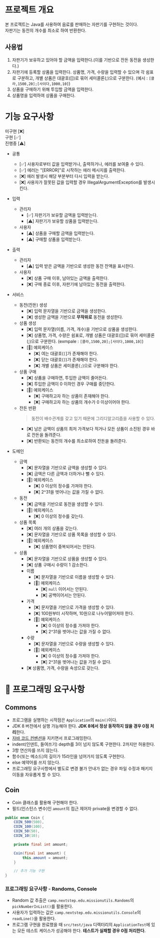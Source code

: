 
# 프로젝트 개요
본 프로젝트는 Java를 사용하여 음료를 판매하는 자판기를 구현하는 것이다.  
자판기는 동전의 개수를 최소로 하여 반환한다.

## 사용법
1. 자판기가 보유하고 있어야 할 금액을 입력한다.(이를 기반으로 잔돈 동전을 생성한다.)
2. 자판기에 등록할 상품을 입력한다. 상품명, 가격, 수량을 입력할 수 있으며 각 쉼표로 구분하고, 개별 상품은 대괄호([])로 묶어 세미콜론(;)으로 구분한다. (예시 : `[콜라,1500,20];[사이다,1000,10]`)
3. 상품을 구매하기 위해 투입할 금액을 입력한다.
4. 상품명을 입력하여 상품을 구매한다.

<!-- # 다이어그램 -->

# 기능 요구사항
미구현 [❌]  
구현 [✅]  
진행중 [⚠️]


- 공통
    - [✅] 사용자로부터 값을 입력받거나, 출력하거나, 에러를 보여줄 수 있다.
    - [✅] 에러는 "[ERROR]"로 시작하는 에러 메시지를 출력한다.
    - [❌] 에러 발생시 해당 부분부터 다시 입력을 받는다.
    - [❌] 사용자가 잘못된 값을 입력할 경우 IllegalArgumentException를 발생시킨다.
    
- 입력
    - 관리자
        - [✅] 자판기가 보유할 금액을 입력받는다.
        - [⚠️] 자판기가 보유할 상품을 입력받는다.
    - 사용자
        - [⚠️] 상품을 구매할 금액을 입력받는다.
        - [⚠️] 구매할 상품을 입력받는다.

- 출력
    - 관리자
        - [⚠️] 입력 받은 금액을 기반으로 생성한 동전 잔액을 표시한다.
    - 사용자
        - [❌] 상품 구매 이후, 남아있는 금액을 출력한다.
        - [❌] 구매 종료 이후, 자판기에 남아있는 동전을 출력한다.

- 서비스
    - 동전(잔돈) 생성
        - [❌] 입력 문자열을 기반으로 금액을 생성한다.
        - [❌] 생성한 금액을 기반으로 __무작위로__ 동전을 생성한다.
    - 상품 생성
        - [❌] 입력 문자열(이름, 가격, 개수)을 기반으로 상품을 생성한다.
        - [❌] 상품명, 가격, 수량은 쉼표로, 개별 상품은 대괄호([])로 묶어 세미콜론(;)으로 구분한다. (exmpale : `[콜라,1500,20];[사이다,1000,10]`)
        - [🚨] 예외케이스
            - [❌] 여는 대괄호(`[`]가 존재해야 한다.
            - [❌] 닫는 대괄호(`]`)가 존재해야 한다.
            - [❌] 개별 상품은 세미콜론(`;`)으로 구분해야 한다.
    - 상품 구매
        - [❌] 상품을 구매하면, 투입한 금액이 줄어든다.
        - [❌] 투입한 금액이 0 이하인 경우 구매를 중단한다.
        - [🚨] 예외케이스
            - [❌] 구매하고자 하는 상품이 존재해야 한다.
            - [❌] 구매하고자 하는 상품의 개수가 0 이상이어야 한다.
    - 잔돈 반환
      > 동전이 배수관계를 갖고 있기 때문에 그리디알고리즘을 사용할 수 있다.
        - [❌] 남은 금액이 상품의 최저 가격보다 적거나 모든 상품이 소진된 경우 바로 잔돈을 돌려준다.
        - [❌] 반환되는 동전의 개수를 최소로하여 잔돈을 돌려준다.

- 도메인
    - 금액
        - [❌] 문자열을 기반으로 금액을 생성할 수 있다.
        - [❌] 금액은 다른 금액과 더하거나 뺄 수 있다.
        - [🚨] 예외케이스
            - [❌] 0 이상의 정수를 가져야 한다.
            - [❌] 2^31을 벗어나는 값을 가질 수 없다.
    - 동전
        - [❌] 금액을 기반으로 동전을 생성할 수 있다.
        - [🚨] 예외케이스
            - [❌] 0 이상의 정수를 갖는다.
    - 상품 목록
        - [❌] 여러 개의 상품을 갖는다.
        - [❌] 문자열을 기반으로 상품 목록을 생성할 수 있다.
        - [🚨] 예외케이스
            - [❌] 상품명이 중복되어서는 안된다.
    - 상품
        - [❌] 문자열을 기반으로 상품을 생성할 수 있다.
        - [❌] 상품 구매시 수량이 1 감소한다.
        - 이름
            - [❌] 문자열을 기반으로 이름을 생성할 수 있다.
            - [🚨] 예외케이스
                - [❌] `null` 이어서는 안된다.
                - [❌] 공백이어서는 안된다.
        - 가격
            - [❌] 문자열을 기반으로 가격을 생성할 수 있다.
            - [❌] 100원부터 시작하며, 10원으로 나누어떨어져야 한다.
            - [🚨] 예외케이스
                - [❌] 0 이상의 정수를 가져야 한다.
                - [❌] 2^31을 벗어나는 값을 가질 수 없다.
        - 수량
            - [❌] 문자열을 기반으로 수량을 생성할 수 있다.
            - [🚨] 예외케이스
                - [❌] 0 이상의 정수를 가져야 한다.
                - [❌] 2^31을 벗어나는 값을 가질 수 없다.
        - [❌ 상품명, 가격, 수량을 속성으로 갖는다.

# 🎱 프로그래밍 요구사항

## Commons
- 프로그램을 실행하는 시작점은 `Application`의 `main()`이다.
- JDK 8 버전에서 실행 가능해야 한다. **JDK 8에서 정상 동작하지 않을 경우 0점 처리**한다.
- [자바 코드 컨벤션](https://naver.github.io/hackday-conventions-java)을 지키면서 프로그래밍한다.
- indent(인덴트, 들여쓰기) depth를 3이 넘지 않도록 구현한다. 2까지만 허용한다.
- 3항 연산자를 쓰지 않는다.
- 함수(또는 메소드)의 길이가 15라인을 넘어가지 않도록 구현한다.
- else 예약어를 쓰지 않는다.
- 프로그래밍 요구사항에서 별도로 변경 불가 안내가 없는 경우 파일 수정과 패키지 이동을 자유롭게 할 수 있다.

## Coin

- Coin 클래스를 활용해 구현해야 한다.
- 필드(인스턴스 변수)인 `amount`의 접근 제어자 private을 변경할 수 없다.

```java
public enum Coin {
    COIN_500(500),
    COIN_100(100),
    COIN_50(50),
    COIN_10(10);

    private final int amount;

    Coin(final int amount) {
        this.amount = amount;
    }

    // 추가 기능 구현
}
```

### 프로그래밍 요구사항 - Randoms, Console

- Random 값 추출은 `camp.nextstep.edu.missionutils.Randoms`의 `pickNumberInList()`를 활용한다.
- 사용자가 입력하는 값은 `camp.nextstep.edu.missionutils.Console`의 `readLine()`을 활용한다.
- 프로그램 구현을 완료했을 때 `src/test/java` 디렉터리의 `ApplicationTest`에 있는 모든 테스트 케이스가 성공해야 한다. **테스트가 실패할 경우 0점 처리한다.**
